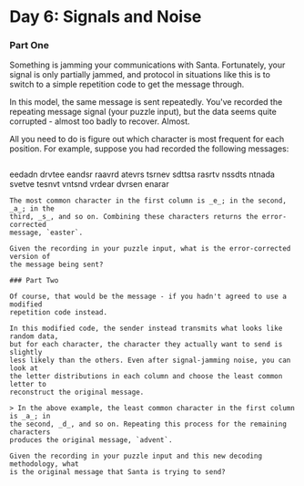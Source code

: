 # Day 6: Signals and Noise

### Part One

Something is jamming your communications with Santa. Fortunately, your signal is
only partially jammed, and protocol in situations like this is to switch to a
simple repetition code to get the message through.

In this model, the same message is sent repeatedly. You've recorded the
repeating message signal (your puzzle input), but the data seems quite
corrupted - almost too badly to recover. Almost.

All you need to do is figure out which character is most frequent for each
position. For example, suppose you had recorded the following messages:
> ```
eedadn
drvtee
eandsr
raavrd
atevrs
tsrnev
sdttsa
rasrtv
nssdts
ntnada
svetve
tesnvt
vntsnd
vrdear
dvrsen
enarar
```
The most common character in the first column is _e_; in the second, _a_; in the
third, _s_, and so on. Combining these characters returns the error-corrected
message, `easter`.

Given the recording in your puzzle input, what is the error-corrected version of
the message being sent?

### Part Two

Of course, that would be the message - if you hadn't agreed to use a modified
repetition code instead.

In this modified code, the sender instead transmits what looks like random data,
but for each character, the character they actually want to send is slightly
less likely than the others. Even after signal-jamming noise, you can look at
the letter distributions in each column and choose the least common letter to
reconstruct the original message.

> In the above example, the least common character in the first column is _a_; in
the second, _d_, and so on. Repeating this process for the remaining characters
produces the original message, `advent`.

Given the recording in your puzzle input and this new decoding methodology, what
is the original message that Santa is trying to send?
